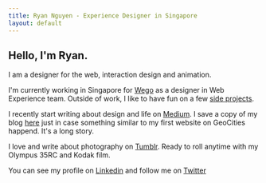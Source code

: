 ```yaml
---
title: Ryan Nguyen - Experience Designer in Singapore
layout: default
---
```


## Hello, I'm Ryan.

I am a designer for the web, interaction design and animation. 

I'm currently working in Singapore for [Wego](http://www.wego.com) as a designer in Web Experience team. Outside of work, I like to have fun on a few [side projects](/projects).

I recently start writing about design and life on [Medium](https://medium.com/@ryanntt). I save a copy of my blog [here](/blog) just in case something similar to my first website on GeoCities happend. It's a long story.

I love and write about photography on [Tumblr](http://chillingkat.com). Ready to roll anytime with my Olympus 35RC and Kodak film. 

You can see my profile on [Linkedin](http://sg.linkedin.com/in/ryanntt) and follow me on [Twitter](http://twitter.com/ryannguyentt)

